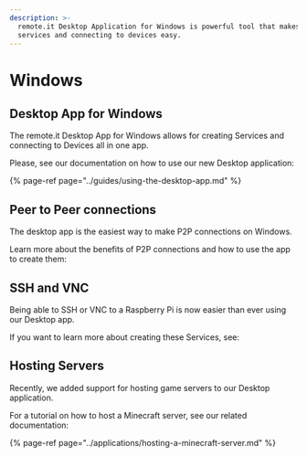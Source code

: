 ```yaml
---
description: >-
  remote.it Desktop Application for Windows is powerful tool that makes hosting
  services and connecting to devices easy.
---
```


# Windows

## Desktop App **for Windows**

The remote.it Desktop App for Windows allows for creating Services and connecting to Devices all in one app. 

Please, see our documentation on how to use our new Desktop application:

{% page-ref page="../guides/using-the-desktop-app.md" %}

## **Peer to Peer connections** 

The desktop app is the easiest way to make P2P connections on Windows. 

Learn more about the benefits of P2P connections and how to use the app to create them:

## SSH and VNC

Being able to SSH or VNC to a Raspberry Pi is now easier than ever using our Desktop app. 

If you want to learn more about creating these Services, see:

## Hosting Servers

Recently, we added support for hosting game servers to our Desktop application.

For a tutorial on how to host a Minecraft server, see our related documentation:

{% page-ref page="../applications/hosting-a-minecraft-server.md" %}

